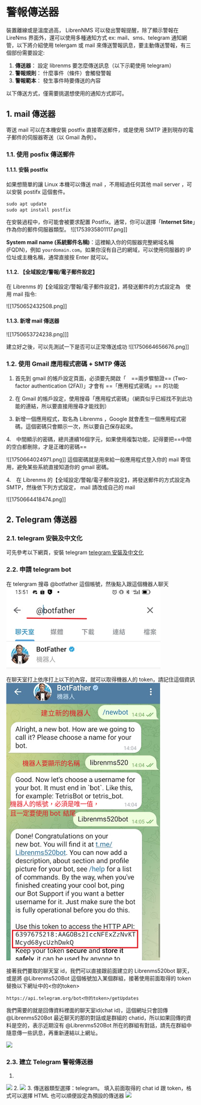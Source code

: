 # 警報傳送器

裝置離線或是溫度過高， LibrenNMS 可以發出警報提醒，除了顯示警報在 LireNms 界面外，還可以使用多種通知方式 ex: mail、sms、telegram 通知網管，以下將介紹使用 telergam 或 mail 來傳送警報訊息，要主動傳送警報，有三個部份需要設定:

1. **傳送器**： 設定 librenms 要怎麼傳送訊息（以下示範使用 telegram）
2. **警報規則**： 什麼事件（條件）會觸發警報
3. **警報範本**： 發生事件時要傳送的內容

以下傳送方式，僅需要挑選想使用的通知方式即可。

## 1. mail 傳送器

寄送 mail 可以在本機安裝 postfix 直接寄送郵件，或是使用 SMTP 連到現存的電子郵件的伺服器寄送（以 Gmail 為例）。

### 1.1. 使用 posfix 傳送郵件

#### 1.1.1. 安裝 postfix
如果想簡單的讓 Linux 本機可以傳送 mail ，不用經過任何其他 mail server ，可以安裝 postifx 這個套件。

```Shell title="Shell"
sudo apt update
sudo apt install postfix
```

在安裝過程中，你可能會被要求配置 Postfix。通常，你可以選擇「**Internet Site**」作為你的郵件伺服器類型。
![[1753935801117.png]]

**System mail name (系統郵件名稱)**：這裡輸入你的伺服器完整網域名稱 (FQDN)，例如 `yourdomain.com`。如果你沒有自己的網域，可以使用伺服器的 IP 位址或主機名稱，通常直接按 Enter 就可以。

#### 1.1.2. 【全域設定/警報/電子郵件設定】

在 Librenms 的【全域設定/警報/電子郵件設定】，將發送郵件的方式設定為　使用 mail 指令:

![[1750652432508.png]]

#### 1.1.3. 新增 mail 傳送器
![[1750653724238.png]]]

建立好之後，可以先測試一下是否可以正常傳送成功
![[1750664656676.png]]

### 1.2. 使用 Gmail 應用程式密碼 + SMTP 傳送

1. 首先到 gmail 的帳戶設定頁面，必須要先開啟「　==兩步驟驗證==  (Two-factor authentication (2FA))」才會有 ==「應用程式密碼」== 的功能
2. 在 Gmail 的帳戶設定，使用搜尋「應用程式密碼」（網頁似乎已經找不到此功能的連結，所以要直接用搜尋才能找到）

3. 新增一個應用程式，取名為 Librenms ，Google 就會產生一個應用程式密碼，這個密碼只會顯示一次，所以要自己保存起來。

4.　中間顯示的密碼，總共連續16個字元，如果使用複製功能，記得要把==中間的空白都刪除，才是正確的密碼==

![[1750664024971.png]]
這個密碼就是用來給一般應用程式登入你的 mail 寄信用，避免某些系統直接知道你的 gmail 密碼。

4.　在 Librenms 的【全域設定/警報/電子郵件設定】，將發送郵件的方式設定為　SMTP，然後依下列方式設定， mail 請改成自己的 mail

![[1750664418474.png]]

## 2. Telegram 傳送器

### 2.1. telegram 安裝及中文化
可先參考以下網頁，安裝 telegram [telegram 安裝及中文化](https://www.pkstep.com/archives/13832)

### 2.2. 申請 telegram bot

在 telergram 搜尋 @botfather 這個帳號，然後點入跟這個機器人聊天
![](2023-12-22-13-59-45.png)

在聊天室打上依序打上以下的內容，就可以取得機器人的 token，請記住這個資訊
![](2023-12-22-14-13-03.png)

接著我們要取的聊天室 id，我們可以直接跟前面建立的 Librenms520bot 聊天，或是將 @Librenms520Bot 這個帳號加入某個群組，接著使用前面取得的 token 替換以下網址中的<你的token>

```https://api.telegram.org/bot<你的token>/getUpdates```

我們需要的就是回傳資料裡面的聊天室id(chat id)，這個網址只會回傳 @Librenms520Bot 最近聊天的那的對話或是群組的 chatid，所以如果回傳的資料是空的，表示近期沒有 @Librenms520Bot 所在的群組有對話，請先在群組中隨意傳一些訊息，再重新連結以上網址。

![](2023-12-22-16-16-05.png)

### 2.3. 建立 Telegram 警報傳送器
1. 
![](2023-12-22-16-17-52.png)
2. 
![](2023-12-22-16-18-40.png)
3. 傳送器類型選擇：telegram。 填入前面取得的 chat id 跟 token，格式可以選擇 HTML 也可以順便設定為預設的傳送器
![](2023-12-22-16-21-06.png)


